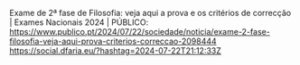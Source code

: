 Exame de 2ª fase de Filosofia: veja aqui a prova e os critérios de correcção | Exames Nacionais 2024 | PÚBLICO: https://www.publico.pt/2024/07/22/sociedade/noticia/exame-2-fase-filosofia-veja-aqui-prova-criterios-correccao-2098444 https://social.dfaria.eu/?hashtag=2024-07-22T21:12:33Z